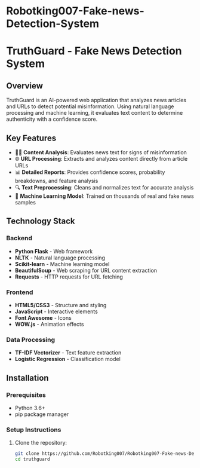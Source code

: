 # Robotking007-Fake-news-Detection-System
# TruthGuard - Fake News Detection System

## Overview

TruthGuard is an AI-powered web application that analyzes news articles and URLs to detect potential misinformation. Using natural language processing and machine learning, it evaluates text content to determine authenticity with a confidence score.

## Key Features

- 🕵️‍♂️ **Content Analysis**: Evaluates news text for signs of misinformation
- 🌐 **URL Processing**: Extracts and analyzes content directly from article URLs
- 📊 **Detailed Reports**: Provides confidence scores, probability breakdowns, and feature analysis
- 🔍 **Text Preprocessing**: Cleans and normalizes text for accurate analysis
- 🤖 **Machine Learning Model**: Trained on thousands of real and fake news samples

## Technology Stack

### Backend
- **Python Flask** - Web framework
- **NLTK** - Natural language processing
- **Scikit-learn** - Machine learning model
- **BeautifulSoup** - Web scraping for URL content extraction
- **Requests** - HTTP requests for URL fetching

### Frontend
- **HTML5/CSS3** - Structure and styling
- **JavaScript** - Interactive elements
- **Font Awesome** - Icons
- **WOW.js** - Animation effects

### Data Processing
- **TF-IDF Vectorizer** - Text feature extraction
- **Logistic Regression** - Classification model

## Installation

### Prerequisites
- Python 3.6+
- pip package manager

### Setup Instructions

1. Clone the repository:
   ```bash
   git clone https://github.com/Robotking007/Robotking007-Fake-news-Detection-System
   cd truthguard
